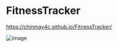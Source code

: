 # FitnessTracker

https://chinmay4c.github.io/FitnessTracker/

![image](https://github.com/user-attachments/assets/6c81753c-a97a-4e54-b7d5-0e7808dce95a)
